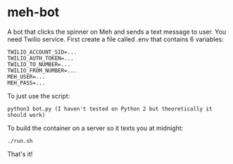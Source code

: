# meh-bot

A bot that clicks the spinner on Meh and sends a text message to user.
You need Twilio service.
First create a file called .env that contains 6 variables:
```
TWILIO_ACCOUNT_SID=...
TWILIO_AUTH_TOKEN=...
TWILIO_TO_NUMBER=...
TWILIO_FROM_NUMBER=...
MEH_USER=...
MEH_PASS=...
```
To just use the script:
```
python3 bot.py (I haven't tested on Python 2 but theoretically it should work)
```
To build the container on a server so it texts you at midnight:
```
./run.sh
```
That's it!

